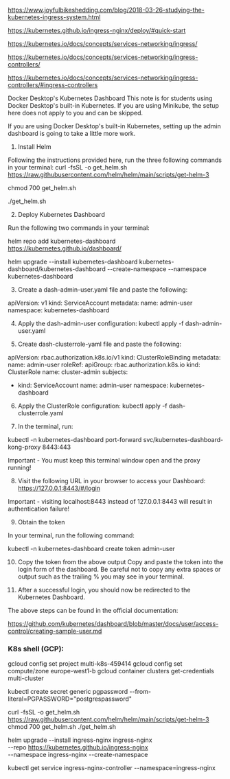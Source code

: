 https://www.joyfulbikeshedding.com/blog/2018-03-26-studying-the-kubernetes-ingress-system.html

https://kubernetes.github.io/ingress-nginx/deploy/#quick-start

https://kubernetes.io/docs/concepts/services-networking/ingress/

https://kubernetes.io/docs/concepts/services-networking/ingress-controllers/

https://kubernetes.io/docs/concepts/services-networking/ingress-controllers/#ingress-controllers

Docker Desktop's Kubernetes Dashboard
This note is for students using Docker Desktop's built-in Kubernetes. If you are using Minikube, the setup here does not apply to you and can be skipped.

If you are using Docker Desktop's built-in Kubernetes, setting up the admin dashboard is going to take a little more work.

1. Install Helm

Following the instructions provided here, run the three following commands in your terminal:
curl -fsSL -o get_helm.sh https://raw.githubusercontent.com/helm/helm/main/scripts/get-helm-3

chmod 700 get_helm.sh

./get_helm.sh

2. Deploy Kubernetes Dashboard

Run the following two commands in your terminal:

helm repo add kubernetes-dashboard https://kubernetes.github.io/dashboard/

helm upgrade --install kubernetes-dashboard kubernetes-dashboard/kubernetes-dashboard --create-namespace --namespace kubernetes-dashboard

3. Create a dash-admin-user.yaml file and paste the following:

apiVersion: v1
kind: ServiceAccount
metadata:
  name: admin-user
  namespace: kubernetes-dashboard


4. Apply the dash-admin-user configuration:
kubectl apply -f dash-admin-user.yaml

5. Create dash-clusterrole-yaml file and paste the following:

apiVersion: rbac.authorization.k8s.io/v1
kind: ClusterRoleBinding
metadata:
  name: admin-user
roleRef:
  apiGroup: rbac.authorization.k8s.io
  kind: ClusterRole
  name: cluster-admin
subjects:
  - kind: ServiceAccount
    name: admin-user
    namespace: kubernetes-dashboard


6. Apply the ClusterRole configuration:
kubectl apply -f dash-clusterrole.yaml

7. In the terminal, run:

kubectl -n kubernetes-dashboard port-forward svc/kubernetes-dashboard-kong-proxy 8443:443

Important - You must keep this terminal window open and the proxy running!

8. Visit the following URL in your browser to access your Dashboard:
https://127.0.0.1:8443/#/login

Important - visiting localhost:8443 instead of 127.0.0.1:8443 will result in authentication failure!

9. Obtain the token

In your terminal, run the following command:

kubectl -n kubernetes-dashboard create token admin-user

10. Copy the token from the above output
Copy and paste the token into the login form of the dashboard. Be careful not to copy any extra spaces or output such as the trailing % you may see in your terminal.

11. After a successful login, you should now be redirected to the Kubernetes Dashboard.



The above steps can be found in the official documentation:

https://github.com/kubernetes/dashboard/blob/master/docs/user/access-control/creating-sample-user.md

### K8s shell (GCP):
gcloud config set project multi-k8s-459414
gcloud config set compute/zone europe-west1-b
gcloud container clusters get-credentials multi-cluster 

kubectl create secret generic pgpassword --from-literal=PGPASSWORD="postgrespassword"

curl -fsSL -o get_helm.sh https://raw.githubusercontent.com/helm/helm/main/scripts/get-helm-3
chmod 700 get_helm.sh
./get_helm.sh

helm upgrade --install ingress-nginx ingress-nginx \
  --repo https://kubernetes.github.io/ingress-nginx \
  --namespace ingress-nginx --create-namespace

kubectl get service ingress-nginx-controller --namespace=ingress-nginx